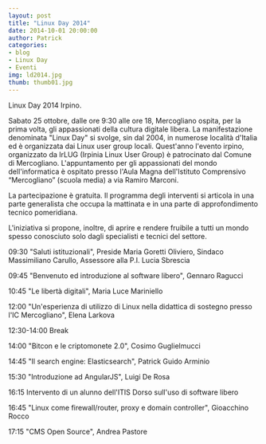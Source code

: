 ```yaml
---
layout: post
title: "Linux Day 2014"
date: 2014-10-01 20:00:00
author: Patrick
categories:
- blog
- Linux Day
- Eventi
img: ld2014.jpg
thumb: thumb01.jpg
---
```



Linux Day 2014 Irpino. <!--more-->

Sabato 25 ottobre, dalle ore 9:30 alle ore 18, Mercogliano ospita, per la prima volta, gli appassionati della cultura digitale libera. La manifestazione denominata "Linux Day" si svolge, sin dal 2004, in numerose località d'Italia ed è organizzata dai Linux user group locali. Quest'anno l'evento irpino,  organizzato da IrLUG (Irpinia Linux User Group) è patrocinato dal Comune di Mercogliano. L'appuntamento per gli appassionati del mondo dell'informatica è ospitato presso l'Aula Magna dell'Istituto Comprensivo “Mercogliano” (scuola media) a via Ramiro Marconi.

La partecipazione è gratuita. Il programma degli interventi si articola in una parte generalista che occupa la mattinata e in una parte di approfondimento tecnico pomeridiana.

L'iniziativa si propone, inoltre, di aprire e rendere fruibile a tutti un mondo spesso conosciuto solo dagli specialisti e tecnici del settore.


09:30 "Saluti istituzionali", Preside Maria Goretti Oliviero, Sindaco Massimiliano Carullo, Assessore alla P.I. Lucia Sbrescia

09:45 "Benvenuto ed introduzione al software libero", Gennaro Ragucci

10:45 "Le libertà digitali", Maria Luce Mariniello

12:00 "Un'esperienza di utilizzo di Linux nella didattica di sostegno presso l'IC Mercogliano", Elena Larkova

12:30-14:00 Break

14:00 "Bitcon e le criptomonete 2.0", Cosimo Guglielmucci

14:45 "Il search engine: Elasticsearch", Patrick Guido Arminio

15:30 "Introduzione ad AngularJS", Luigi De Rosa

16:15 Intervento di un alunno dell'ITIS Dorso sull'uso di software libero

16:45 "Linux come firewall/router, proxy e domain controller", Gioacchino Rocco

17:15 "CMS Open Source", Andrea Pastore

